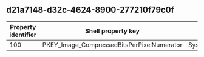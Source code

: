 ## d21a7148-d32c-4624-8900-277210f79c0f

Property identifier | Shell property key | Shell name | Alias
--- | --- | --- | ---
100 | PKEY_Image_CompressedBitsPerPixelNumerator | System.Image.CompressedBitsPerPixelNumerator | 


